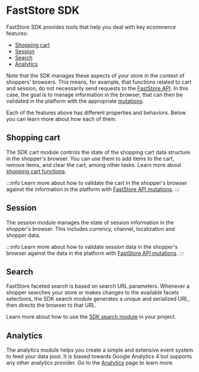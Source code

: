 # FastStore SDK

FastStore SDK provides tools that help you deal with key ecommerce features:

- [Shopping cart](#shopping-cart)
- [Session](#session)
- [Search](#search)
- [Analytics](#analytics)

Note that the SDK manages these aspects of your store in the context of shoppers' browsers. This means, for example, that functions related to cart and session, do not necessarily send requests to the [FastStore API](/reference/api/faststore-api). In this case, the goal is to manage information in the browser, that can then be validated in the platform with the appropriate [mutations](/reference/api/mutations).

Each of the features above has different properties and behaviors. Below you can learn more about how each of them.

## Shopping cart

The SDK cart module controls the state of the shopping cart data structure in the shopper's browser. You can use them to add items to the cart, remove items, and clear the cart, among other tasks. Learn more about [shopping cart functions](/reference/sdk/cart/useCart).

:::info
Learn more about how to validate the cart in the shopper's browser against the information in the platform with [FastStore API mutations](/reference/api/mutations).
:::

## Session

The session module manages the state of session information in the shopper's browser. This includes currency, channel, localization and shopper data.

:::info
Learn more about how to validate session data in the shopper's browser against the data in the platform with [FastStore API mutations](/reference/api/mutations).
:::

## Search

FastStore faceted search is based on search URL parameters. Whenever a shopper searches your store or makes changes to the available facets selections, the SDK search module generates a unique and serialized URL, then directs the browser to that URL.

Learn more about how to use the [SDK search module](/reference/sdk/search) in your project.

## Analytics

The analytics module helps you create a simple and extensive event system to feed your data pool. It is biased towards Google Analytics 4 but supports any other analytics provider. Go to the [Analytics](/reference/sdk/analytics) page to learn more.
